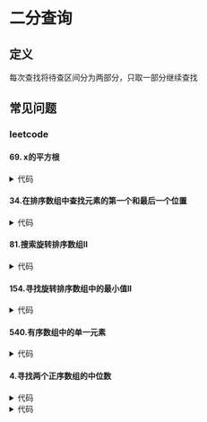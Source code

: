 # 二分查询 #

## 定义 ##
每次查找将待查区间分为两部分，只取一部分继续查找

## 常见问题 ##

### leetcode ###

#### 69. x的平方根 ####
<details>
<summary>代码</summary>
<pre>
<code>
/**
 * 二分法-前后搜索
 */
function mySqrt($x) {
    if ($x <= 1) {
        return $x;
    }
    list($l, $h) = [1, ceil($x / 2)];
    while ($l <= $h) {
        $mid = $l + ceil(($h - $l) / 2);
        $sqrt = $mid * $mid;
        if ($sqrt < $x) {
            $l = $mid + 1;
        } else if ($sqrt > $x) {
            $h = $mid - 1;
        } else {
            return $mid;
        }
    }
    return $h;
}
</code>
</pre>
</details>

#### 34.在排序数组中查找元素的第一个和最后一个位置 ####
<details>
<summary>代码</summary>
<pre>
<code>
/**
 * 二分法-先找第一个、再找最后一个
 */
function searchRange($nums, $target) {
    $len = count($nums);
    $first = searchFirst($nums, $target);
    if ($first == $len || $nums[$first] != $target) {
        return [-1, -1];
    }
    $last = searchLast($nums, $target) - 1;
    return [$first , $last];
}
function searchFirst($nums, $target) {
    $len = count($nums);
    list($l, $r) = [0, $len];
    while ($l < $r) {
        $mid = $l + intval(($r - $l) / 2);
        if ($nums[$mid] >= $target) {
            $r = $mid;
        } else {
            $l = $mid + 1;
        }
    }
    return $l;
}
function searchLast($nums, $target) {
    $len = count($nums);
    list($l, $r) = [0, $len];
    while ($l < $r) {
        $mid = $l + intval(($r - $l) / 2);
        if ($nums[$mid] > $target) {
            $r = $mid;
        } else {
            $l = $mid + 1;
        }
    }
    return $l;
}
</code>
</pre>
</details>

#### 81.搜索旋转排序数组II ####
<details>
<summary>代码</summary>
<pre>
<code>
/**
 * 二分法
 */
function search($nums, $target) {
    $len = count($nums);
    if ($len < 1) {
        return false;
    }
    $l = 0;
    $r = $len - 1;
    while ($l <= $r) {
        $mid = $l + intval(($r - $l) / 2);
        //目标值
        if ($nums[$mid] == $target) {
            return true;
        }
        //相同值
        if ($nums[$mid] == $nums[$l]) {
            $l++;
        } else if ($nums[$mid] > $nums[$l]) {//左边有序
            if ($nums[$l] <= $target && $target < $nums[$mid]) {
                $r = $mid - 1;
            } else {
                $l = $mid + 1;
            }

        } else {//右边有序
            if ($nums[$mid] < $target && $target <= $nums[$r]) {
                $l = $mid +1;
            } else {
                $r = $mid - 1;
            }
        }
    }
    return false;
}
</code>
</pre>
</details>

#### 154.寻找旋转排序数组中的最小值II ####
<details>
<summary>代码</summary>
<pre>
<code>
/**
 * 二分法
 */
function findMin($nums) {
    $len = count($nums);
    $l = 0;
    $r = $len - 1;
    while ($l < $r) {
        $mid = $l + intval(($r - $l) / 2);
        if($nums[$mid] > $nums[$r]) {
            $l = $mid + 1;
        } else if ($nums[$mid] < $nums[$r] ){
            $r = $mid;
        } else {
            $r--;
        }
    }
    return $nums[$l];
}
</code>
</pre>
</details>

#### 540.有序数组中的单一元素 ####
<details>
<summary>代码</summary>
<pre>
<code>
/**
 * 二分法－通过相邻位置的数值变化进行判断
 */
function singleNonDuplicate($nums) {
    $len = count($nums);
    list($left, $right) = [0, $len - 1];
    while ($left < $right) {
        $mid = $left + intval(($right - $left) / 2);
        if ($mid & 1) {
            $mid--;
        }
        if ($nums[$mid] == $nums[$mid + 1]) {
            $left = $mid + 2;
        } else {
            $right = $mid;
        }
    }
    return $nums[$left];
}
</code>
</pre>
</details>

#### 4.寻找两个正序数组的中位数 ####
<details>
<summary>代码</summary>
<pre>
<code>
/**
 * 二分法－利用单个数组的有序性
 */
function findMedianSortedArrays($nums1, $nums2) {
    $m = count($nums1);
    $n = count($nums2);
    $left = findK($nums1, 0, $m - 1, $nums2, 0, $n - 1, intval(($m + $n + 1) / 2));
    $right = findK($nums1, 0, $m - 1, $nums2, 0, $n - 1, intval(($m + $n + 2) / 2));
    return ($left + $right) / 2;
}
function findK($nums1, $start1, $end1, $nums2, $start2, $end2, $k) {
    $m = $end1 - $start1 + 1;
    $n = $end2 - $start2 + 1;
    if ($m > $n) {
        return findK($nums2, $start2, $end2, $nums1, $start1, $end1, $k);
    }
    if ($m == 0) {
        return $nums2[$start2 + $k - 1];
    }
    if ($k == 1) {
        return min($nums1[$start1], $nums2[$start2]);
    }
    $k2 = intval($k / 2);
    $i = $start1 + min($k2, $m) - 1;
    $j = $start2 + min($k2, $n) - 1;
    if ($nums1[$i] < $nums2[$j]) {
        return findK($nums1, $i + 1, $end1, $nums2, $start2, $end2, $k - ($i - $start1 + 1));
    } else{
        return findK($nums1, $start1, $end1, $nums2, $j + 1, $end2, $k - ($j - $start2 + 1));
    }
}
</code>
</pre>
</details>
<details>
<summary>代码</summary>
<pre>
<code>
/**
 * 二分法－利用两个数组的有序性
 */
function findMedianSortedArrays($nums1, $nums2) {
    $m = count($nums1);
    $n = count($nums2);
    if ($m > $n) {
        return findMedianSortedArrays($nums2, $nums1);
    }
    $left = 0;
    $right = 2 * $m;
    while ($left <= $right) {
        $c1 = $left + intval(($right - $left) / 2);
        $c2 = $m + $n - $c1;
        $lMax1 = $c1 == 0 ? PHP_INT_MIN : $nums1[intval(($c1 - 1) / 2)];
        $rMin1 = $c1 == 2 * $m ? PHP_INT_MAX : $nums1[intval($c1 /2)];
        $lMax2 = $c2 == 0 ? PHP_INT_MIN : $nums2[intval(($c2 - 1) / 2)];
        $rMin2 = $c2 == 2 * $n ? PHP_INT_MAX : $nums2[intval($c2 /2)];
        if ($lMax1 > $rMin2) {
            $right = $c1 - 1;
        } else if ($lMax2 > $rMin1) {
            $left = $c1 + 1;
        } else {
            break;
        }
    }
    return (max($lMax1, $lMax2) + min($rMin1, $rMin2)) / 2;
}
</code>
</pre>
</details>
